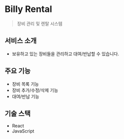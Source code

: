 # Billy Rental
> 장비 관리 및 렌탈 시스템

## 서비스 소개
- 보유하고 있는 장비들을 관리하고 대여/반납할 수 있습니다.

## 주요 기능
- 장비 목록 기능
- 장비 추가/수정/삭제 기능
- 대여/반납 기능

## 기술 스택
- React
- JavaScript